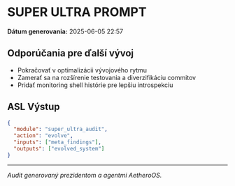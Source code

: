 # SUPER ULTRA PROMPT

**Dátum generovania:** 2025-06-05 22:57

## Odporúčania pre ďalší vývoj
- Pokračovať v optimalizácii vývojového rytmu
- Zamerať sa na rozšírenie testovania a diverzifikáciu commitov
- Pridať monitoring shell histórie pre lepšiu introspekciu

## ASL Výstup
```json
{
  "module": "super_ultra_audit",
  "action": "evolve",
  "inputs": ["meta_findings"],
  "outputs": ["evolved_system"]
}
```

---
*Audit generovaný prezidentom a agentmi AetheroOS.*
